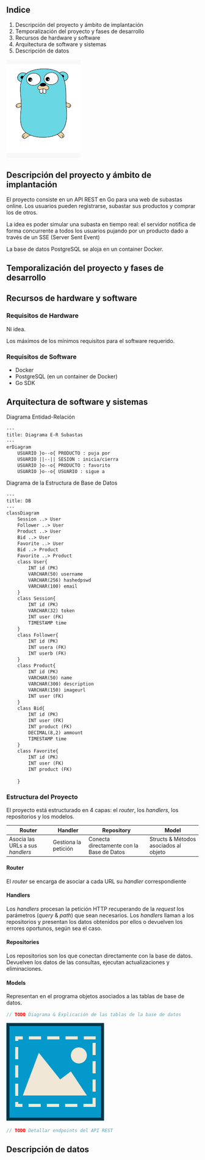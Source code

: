 
## Indice

1. Descripción del proyecto y ámbito de implantación
2. Temporalización del proyecto y fases de desarrollo
3. Recursos de hardware y software
4. Arquitectura de software y sistemas
5. Descripción de datos

![](imgs/go_mascot.png)

## Descripción del proyecto y ámbito de implantación
El proyecto consiste en un API REST en Go para una web de subastas online. Los usuarios pueden registrarse, subastar sus productos y comprar los de otros.

La idea es poder simular una subasta en tiempo real: el servidor notifica de forma concurrente a todos los usuarios pujando por un producto dado a través de un SSE (Server Sent Event)

La base de datos PostgreSQL se aloja en un container Docker. 

## Temporalización del proyecto y fases de desarrollo



## Recursos de hardware y software

### Requisitos de Hardware
Ni idea.

Los máximos de los mínimos requisitos para el software requerido.

### Requisitos de Software

+ Docker
+ PostgreSQL (en un container de Docker)
+ Go SDK

## Arquitectura de software y sistemas

Diagrama Entidad-Relación
```mermaid
---
title: Diagrama E-R Subastas
---
erDiagram
    USUARIO }o--o{ PRODUCTO : puja por
    USUARIO ||--|| SESION : inicia/cierra
    USUARIO }o--o{ PRODUCTO : favorito
    USUARIO }o--o{ USUARIO : sigue a

```
Diagrama de la Estructura de Base de Datos
```mermaid
---
title: DB
---
classDiagram
    Session ..> User
    Follower ..> User
    Product ..> User
    Bid ..> User
    Favorite ..> User
    Bid ..> Product
    Favorite ..> Product
    class User{
        INT id (PK)
        VARCHAR(50) username
        VARCHAR(256) hashedpswd
        VARCHAR(100) email
    }
    class Session{
        INT id (PK)
        VARCHAR(32) token
        INT user (FK)
        TIMESTAMP time
    }
    class Follower{
        INT id (PK)
        INT usera (FK)
        INT userb (FK)
    }
    class Product{
        INT id (PK)
        VARCHAR(50) name
        VARCHAR(300) description
        VARCHAR(150) imageurl
        INT user (FK)
    }
    class Bid{
        INT id (PK)
        INT user (FK)
        INT product (FK)
        DECIMAL(8,2) ammount 
        TIMESTAMP time
    }
    class Favorite{
        INT id (PK)
        INT user (FK)
        INT product (FK)
        
    }
```


### Estructura del Proyecto
El proyecto está estructurado en 4 capas: el *router*, los *handlers*, los repositorios y los modelos.

| Router                           | Handler              | Repository                                | Model                                 |
|----------------------------------|----------------------|-------------------------------------------|---------------------------------------|
| Asocia las URLs a sus *handlers* | Gestiona la petición | Conecta directamente con la Base de Datos | Structs & Métodos asociados al objeto |

#### Router
El *router* se encarga de asociar a cada URL su *handler* correspondiente

#### Handlers
Los *handlers* procesan la petición HTTP recuperando de la *request* los parámetros (*query* & *path*) que sean necesarios.
Los *handlers* llaman a los repositorios y presentan los datos obtenidos por ellos o devuelven los errores oportunos, según sea el caso.

#### Repositories
Los repositorios son los que conectan directamente con la base de datos. Devuelven los datos de las consultas, ejecutan actualizaciones y eliminaciones.

#### Models
Representan en el programa objetos asociados a las tablas de base de datos.


```javascript
// TODO Diagrama & Explicación de las tablas de la base de datos
```
![Diagrama de las tablas de base de datos](imgs/placeholder1.jpg)

```javascript
// TODO Detallar endpoints del API REST
```



## Descripción de datos



